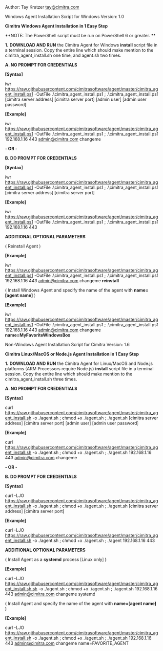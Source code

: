 
Author: Tay Kratzer tay@cimitra.com

Windows Agent Installation Script for Windows
Version: 1.0

**Cimitra Windows Agent Installation in 1 Easy Step**

**NOTE: The PowerShell script must be run on PowerShell 6 or greater. **

**1.** **DOWNLOAD AND RUN** the Cimitra Agent for Windows **install** script file in a terminal session. Copy the entire line which should make mention to the cimitra_agent_install.sh one time, and agent.sh two times. 

**A. NO PROMPT FOR CREDENTIALS**

**[Syntax]**

iwr https://raw.githubusercontent.com/cimitrasoftware/agent/master/cimitra_agent_install.ps1 -OutFile .\cimitra_agent_install.ps1  ; .\cimitra_agent_install.ps1 [cimitra server address] [cimitra server port] [admin user] [admin user password]

**[Example]**

iwr https://raw.githubusercontent.com/cimitrasoftware/agent/master/cimitra_agent_install.ps1 -OutFile .\cimitra_agent_install.ps1  ; .\cimitra_agent_install.ps1 192.168.1.16 443 admin@cimitra.com changeme

**- OR -**

**B. DO PROMPT FOR CREDENTIALS**

**[Syntax]**

iwr https://raw.githubusercontent.com/cimitrasoftware/agent/master/cimitra_agent_install.ps1 -OutFile .\cimitra_agent_install.ps1  ; .\cimitra_agent_install.ps1 [cimitra server address] [cimitra server port]

**[Example]**

iwr https://raw.githubusercontent.com/cimitrasoftware/agent/master/cimitra_agent_install.ps1 -OutFile .\cimitra_agent_install.ps1  ; .\cimitra_agent_install.ps1 192.168.1.16 443 

**ADDITIONAL OPTIONAL PARAMETERS**

( Reinstall Agent )

**[Example]**

iwr https://raw.githubusercontent.com/cimitrasoftware/agent/master/cimitra_agent_install.ps1 -OutFile .\cimitra_agent_install.ps1  ; .\cimitra_agent_install.ps1 192.168.1.16 443 admin@cimitra.com changeme **reinstall**

( Install Windows Agent and specify the name of the agent with **name=[agent name]** )

**[Example]**

iwr https://raw.githubusercontent.com/cimitrasoftware/agent/master/cimitra_agent_install.ps1 -OutFile .\cimitra_agent_install.ps1  ; .\cimitra_agent_install.ps1 192.168.1.16 443 admin@cimitra.com changeme **name=MyFavoriteWindowsBox**

Non-Windows Agent Installation Script for Cimitra
Version: 1.6

**Cimitra Linux/MacOS or Node.js Agent Installation in 1 Easy Step**

**1.** **DOWNLOAD AND RUN** the Cimitra Agent for Linux/MacOS and Node.js platforms (ARM Processors require Node.js) **install** script file in a terminal session. Copy the entire line which should make mention to the cimitra_agent_install.sh three times. 

**A. NO PROMPT FOR CREDENTIALS**

**[Syntax]**

curl https://raw.githubusercontent.com/cimitrasoftware/agent/master/cimitra_agent_install.sh -o ./agent.sh ; chmod +x ./agent.sh ; ./agent.sh [cimitra server address] [cimitra server port] [admin user] [admin user password]

**[Example]**

curl https://raw.githubusercontent.com/cimitrasoftware/agent/master/cimitra_agent_install.sh -o ./agent.sh ; chmod +x ./agent.sh ; ./agent.sh 192.168.1.16 443 admin@cimitra.com changeme

**- OR -**

**B. DO PROMPT FOR CREDENTIALS**

**[Syntax]**

curl -LJO https://raw.githubusercontent.com/cimitrasoftware/agent/master/cimitra_agent_install.sh -o ./agent.sh ; chmod +x ./agent.sh ; ./agent.sh [cimitra server address] [cimitra server port]

**[Example]**

curl -LJO https://raw.githubusercontent.com/cimitrasoftware/agent/master/cimitra_agent_install.sh -o ./agent.sh ; chmod +x ./agent.sh ; ./agent 192.168.1.16 443

**ADDITIONAL OPTIONAL PARAMETERS**

( Install Agent as a **systemd** process [Linux only] )

**[Example]**

curl -LJO https://raw.githubusercontent.com/cimitrasoftware/agent/master/cimitra_agent_install.sh.sh -o ./agent.sh ; chmod +x ./agent.sh ; ./agent.sh 192.168.1.16 443 admin@cimitra.com changeme systemd

( Install Agent and specify the name of the agent with **name=[agent name]** )

**[Example]**

curl -LJO https://raw.githubusercontent.com/cimitrasoftware/agent/master/cimitra_agent_install.sh -o ./agent.sh ; chmod +x ./agent.sh ; ./agent.sh 192.168.1.16 443 admin@cimitra.com changeme name=FAVORITE_AGENT


